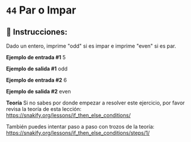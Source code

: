 # `44` Par o Impar

## 📝 Instrucciones:

Dado un entero, imprime "odd" si es impar e imprime "even" si es par.

**Ejemplo de entrada #1**
5

**Ejemplo de salida #1**
odd

**Ejemplo de entrada #2**
6

**Ejemplo de salida #2**
even

**Teoría**
Si no sabes por donde empezar a resolver este ejercicio, por favor revisa la teoría de esta lección:
https://snakify.org/lessons/if_then_else_conditions/

También puedes intentar paso a paso con trozos de la teoría:
https://snakify.org/lessons/if_then_else_conditions/steps/1/